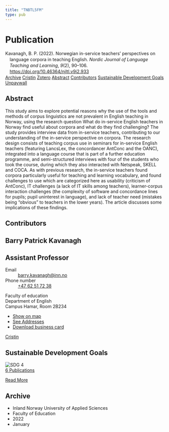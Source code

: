 ```yaml
---
title: "TNBTL5FM"
type: pub
---
```

<h1>Publication</h1>
<article id="csl-bib-container-TNBTL5FM" class="csl-bib-container">
  <div class="csl-bib-body" style="line-height: 1.35; padding-left: 1em; text-indent:-1em;">
  <div class="csl-entry">Kavanagh, B. P. (2022). Norwegian in-service teachers&#x2019; perspectives on language corpora in teaching English. <i>Nordic Journal of Language Teaching and Learning</i>, <i>9</i>(2), 90&#x2013;106. <a href="https://doi.org/10.46364/njltl.v9i2.933">https://doi.org/10.46364/njltl.v9i2.933</a></div>
</div>
  <div class="csl-bib-buttons">
    <a href="#taxonomy-article-TNBTL5FM" class="csl-bib-button">Archive</a>
    <a href="https://app.cristin.no/results/show.jsf?id=1986444" alt="Cristin URL" class="csl-bib-button">Cristin</a>
    <a href="http://zotero.org/groups/5402882/items/TNBTL5FM" alt="Zotero URL" class="csl-bib-button">Zotero</a>
    <a href="#abstract-article-TNBTL5FM" class="csl-bib-button">Abstract</a>
    <a href="#contributors-article-TNBTL5FM" class="csl-bib-button">Contributors</a>
    <a href="#sdg-article-TNBTL5FM" class="csl-bib-button">Sustainable Development Goals</a>
    <a href="https://journal.uia.no/index.php/NJLTL/article/download/933/739" class="csl-bib-button">Unpaywall</a>
  </div>
  <div id="csl-bib-meta-container-TNBTL5FM"></div>
</article>
<div id="csl-bib-meta-TNBTL5FM" class="csl-bib-meta">
  <article id="abstract-article-TNBTL5FM" class="abstract-article">
    <h1>Abstract</h1>
    This study aims to explore potential reasons why the use of the tools and methods of corpus linguistics are not prevalent in English teaching in Norway, using the research question What do in-service English teachers in Norway find useful about corpora and what do they find challenging? The study provides interview data from in-service teachers, contributing to our understanding of the in-service perspective on corpora. The research design consists of teaching corpus use in seminars for in-service English teachers (featuring LancsLex, the concordancer AntConc and the OANC), integrated into a language course that is part of a further education programme, and semi-structured interviews with four of the students who took the course, during which they also interacted with Netspeak, SKELL and COCA. As with previous research, the in-service teachers found corpora particularly useful for teaching and learning vocabulary, and found challenges to use which are categorized here as usability (criticism of AntConc), IT challenges (a lack of IT skills among teachers), learner-corpus interaction challenges (the complexity of software and concordance lines for pupils; pupil uninterest in language), and lack of teacher need (mistakes being “obvious” to teachers in the lower years). The article discusses some implications of these findings.
  </article>
  <article id="contributors-article-TNBTL5FM" class="contributors-article">
    <h1>Contributors</h1>
    <div class="personas"> <div class="vrtx-hinn-person-card"> <div class="photo"> <i class="lar la-user-circle missing-person"></i> </div> <div class="info"> <hgroup><h1>Barry Patrick Kavanagh</h1> <h2>Assistant Professor</h2> </hgroup><dl> <dt>Email</dt> <dd> <a href="mailto:barry.kavanagh@inn.no">barry.kavanagh@inn.no</a> </dd> <dt>Phone number</dt> <dd><a href="tel:+4762517238"> +47 62 51 72 38 </a></dd> </dl> <p> Faculty of education<br> Department of English<br> Campus Hamar, Room 2B234 </p> <ul class="vrtx-hinn-links"> <li><a href="https://www.google.com/maps?q=60.796320,%2011.074390">Show on map</a></li> <li><a href="https://www.inn.no/english/find-an-employee/barry-kavanagh.html#vrtx-hinn-addresses">See Addresses</a></li> <li><a href="https://www.inn.no/english/find-an-employee/barry-kavanagh.html?vrtx=vcf">Download business card</a></li> </ul> </div> </div> <a href="https://app.cristin.no/persons/show.jsf?id=610811" alt="Cristin URL" class="personas-cristin">Cristin</a> </div>
  </article>
  <article id="sdg-article-TNBTL5FM" class="sdg-article">
    <h1>Sustainable Development Goals</h1>
    <div class="sdg-container"><div id="sdg4" class="sdg"> <img src="{{< params subfolder >}}images/sdg/sdg04_en.png" class="image" alt="SDG 4"> <div class="sdg-overlay"> <a href="{{< params subfolder >}}en/archive/?sdg=4#archive" class="sdg-publication-count"><span>6</span> Publications</a> <p><a href="https://sdgs.un.org/goals/goal4" class="sdg-read-more">Read More</a></p> </div> </div></div>
  </article>
  <article id="taxonomy-article-TNBTL5FM" class="taxonomy-article">
    <h1>Archive</h1>
    <ul>
      <li>Inland Norway University of Applied Sciences</li>
      <li>Faculty of Education</li>
      <li>2022</li>
      <li>January</li>
    </ul>
  </article>
</div>
